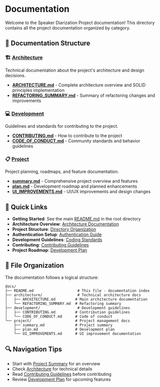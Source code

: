 # Documentation

Welcome to the Speaker Diarization Project documentation! This directory contains all the project documentation organized by category.

## 📖 Documentation Structure

### 🏗️ [Architecture](./architecture/)

Technical documentation about the project's architecture and design decisions.

- **[ARCHITECTURE.md](./architecture/ARCHITECTURE.md)** - Complete architecture overview and SOLID principles implementation
- **[REFACTORING_SUMMARY.md](./architecture/REFACTORING_SUMMARY.md)** - Summary of refactoring changes and improvements

### 💻 [Development](./development/)

Guidelines and standards for contributing to the project.

- **[CONTRIBUTING.md](./development/CONTRIBUTING.md)** - How to contribute to the project
- **[CODE_OF_CONDUCT.md](./development/CODE_OF_CONDUCT.md)** - Community standards and behavior guidelines

### 📋 [Project](./project/)

Project planning, roadmaps, and feature documentation.

- **[summary.md](./project/summary.md)** - Comprehensive project overview and features
- **[plan.md](./project/plan.md)** - Development roadmap and planned enhancements
- **[UI_IMPROVEMENTS.md](./project/UI_IMPROVEMENTS.md)** - UI/UX improvements and design changes

## 🚀 Quick Links

- **Getting Started**: See the main [README.md](../README.md) in the root directory
- **Architecture Overview**: [Architecture Documentation](./architecture/ARCHITECTURE.md)
- **Project Structure**: [Directory Organization](./PROJECT_STRUCTURE.md)
- **Authentication Setup**: [Authentication Guide](./AUTHENTICATION.md)
- **Development Guidelines**: [Coding Standards](./development/DEVELOPMENT_GUIDELINES.md)
- **Contributing**: [Contributing Guidelines](./development/CONTRIBUTING.md)
- **Project Roadmap**: [Development Plan](./project/plan.md)

## 📁 File Organization

The documentation follows a logical structure:

```
docs/
├── README.md                    # This file - documentation index
├── architecture/                # Technical architecture docs
│   ├── ARCHITECTURE.md         # Main architecture documentation
│   └── REFACTORING_SUMMARY.md  # Refactoring summary
├── development/                 # Development guidelines
│   ├── CONTRIBUTING.md         # Contribution guidelines
│   └── CODE_OF_CONDUCT.md      # Code of conduct
└── project/                    # Project management docs
    ├── summary.md              # Project summary
    ├── plan.md                 # Development plan
    └── UI_IMPROVEMENTS.md      # UI improvement documentation
```

## 🔍 Navigation Tips

- Start with [Project Summary](./project/summary.md) for an overview
- Check [Architecture](./architecture/ARCHITECTURE.md) for technical details
- Read [Contributing Guidelines](./development/CONTRIBUTING.md) before contributing
- Review [Development Plan](./project/plan.md) for upcoming features
